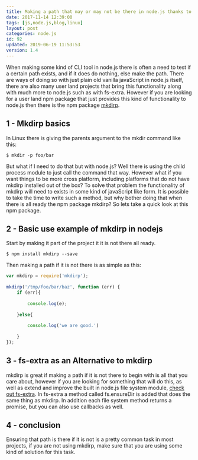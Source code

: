```yaml
---
title: Making a path that may or may not be there in node.js thanks to mkdirp
date: 2017-11-14 12:39:00
tags: [js,node.js,blog,linux]
layout: post
categories: node.js
id: 92
updated: 2019-06-19 11:53:53
version: 1.4
---
```


When making some kind of CLI tool in node.js there is often a need to test if a certain path exists, and if it does do nothing, else make the path. There are ways of doing so with just plain old vanilla javaScript in node.js itself, there are also many user land projects that bring this functionality along with much more to node.js such as with fs-extra. However if you are looking for a user land npm package that just provides this kind of functionality to node.js then there is the npm package [mkdirp](https://www.npmjs.com/package/mkdirp).

<!-- more -->

## 1 - Mkdirp basics 

In Linux there is giving the parents argument to the mkdir command like this:

```
$ mkdir -p foo/bar
```

But what if I need to do that but with node.js? Well there is using the child process module to just call the command that way. However what if you want things to be more cross platform, including platforms that do not have mkdirp installed out of the box? To solve that problem the functionality of mkdirp will need to exists in some kind of javaScript like form. It is possible to take the time to write such a method, but why bother doing that when there is all ready the npm package mkdirp? So lets take a quick look at this npm package.

## 2 - Basic use example of mkdirp in nodejs

Start by making it part of the project it it is not there all ready.

```
$ npm install mkdirp --save
```

Then making a path if it is not there is as simple as this:

```js
var mkdirp = require('mkdirp');
    
mkdirp('/tmp/foo/bar/baz', function (err) {
    if (err){
 
        console.log(e);
 
    }else{
 
        console.log('we are good.')
 
    }
});
```

## 3 - fs-extra as an Alternative to mkdirp

mkdirp is great if making a path if it is not there to begin with is all that you care about, however if you are looking for something that will do this, as well as extend and improve the built in node.js file system module, [check out fs-extra](/2018/01/08/nodejs-fs-extra/). In fs-extra a method called fs.ensureDir is added that does the same thing as mkdirp. In addition each file system method returns a promise, but you can also use callbacks as well.


## 4 - conclusion

Ensuring that path is there if it is not is a pretty common task in most projects, if you are not using mkdirp, make sure that you are using some kind of solution for this task.